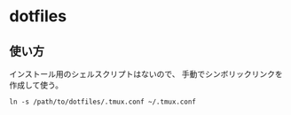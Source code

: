 # dotfiles

## 使い方

インストール用のシェルスクリプトはないので、
手動でシンボリックリンクを作成して使う。

```
ln -s /path/to/dotfiles/.tmux.conf ~/.tmux.conf
```
